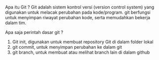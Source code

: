 Apa itu Git ?
Git adalah sistem kontrol versi (version control system) yang digunakan untuk melacak perubahan pada kode/program. git berfungsi untuk menyimpan riwayat perubahan kode, serta memudahkan bekerja dalam tim.

Apa saja perintah dasar git ?
1. Git init, digunakan untuk membuat repository Git di dalam folder lokal 
2. git commit, untuk menyimpan perubahan ke dalam git 
3. git branch, untuk membuat atau melihat branch lain di dalam github